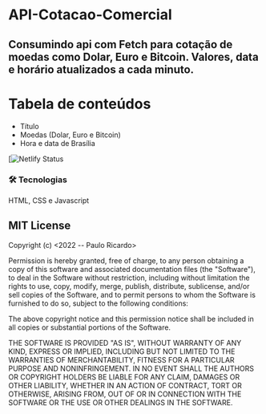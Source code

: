 # API-Cotacao-Comercial

<h2>Consumindo api com Fetch para cotação de moedas como  
Dolar, Euro e Bitcoin.
Valores, data e horário atualizados a cada minuto.</h2>

<h2 Status:  🚀 Concluído .</h2>
 
Tabela de conteúdos
=================
<!--ts-->
   * Título
   * Moedas (Dolar, Euro e Bitcoin)
   * Hora e data de Brasília  
<!--te-->

[![Netlify Status]()

### 🛠 Tecnologias
HTML, CSS e Javascript


<h2>MIT License</h2>
Copyright (c) <2022 -- Paulo Ricardo>

Permission is hereby granted, free of charge, to any person obtaining a copy
of this software and associated documentation files (the "Software"), to deal
in the Software without restriction, including without limitation the rights
to use, copy, modify, merge, publish, distribute, sublicense, and/or sell
copies of the Software, and to permit persons to whom the Software is
furnished to do so, subject to the following conditions:

The above copyright notice and this permission notice shall be included in all
copies or substantial portions of the Software.

THE SOFTWARE IS PROVIDED "AS IS", WITHOUT WARRANTY OF ANY KIND, EXPRESS OR
IMPLIED, INCLUDING BUT NOT LIMITED TO THE WARRANTIES OF MERCHANTABILITY,
FITNESS FOR A PARTICULAR PURPOSE AND NONINFRINGEMENT. IN NO EVENT SHALL THE
AUTHORS OR COPYRIGHT HOLDERS BE LIABLE FOR ANY CLAIM, DAMAGES OR OTHER
LIABILITY, WHETHER IN AN ACTION OF CONTRACT, TORT OR OTHERWISE, ARISING FROM,
OUT OF OR IN CONNECTION WITH THE SOFTWARE OR THE USE OR OTHER DEALINGS IN THE
SOFTWARE.
